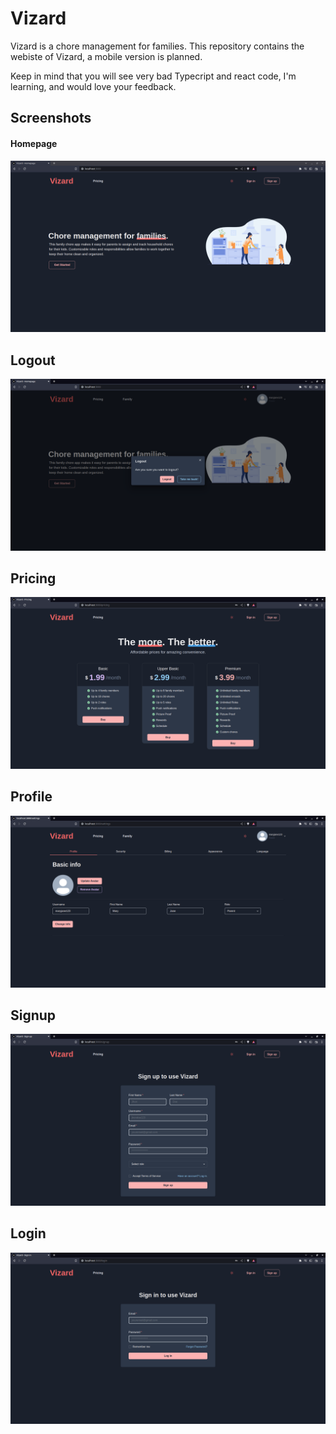 # Vizard

Vizard is a chore management for families. This repository contains the webiste of Vizard, a mobile version is planned.

Keep in mind that you will see very bad Typecript and react code, I'm learning, and would love your feedback.

## Screenshots

#### Homepage
![homepage picture](https://github.com/maytees/vizard/blob/master/screenshots/homepage.png)

## Logout
![logout prompt picture](https://github.com/maytees/vizard/blob/master/screenshots/logout.png)

## Pricing
![pricing page picture](https://github.com/maytees/vizard/blob/master/screenshots/pricing.png)

## Profile
![profile page picture](https://github.com/maytees/vizard/blob/master/screenshots/profile.png)

## Signup
![signup page picture](https://github.com/maytees/vizard/blob/master/screenshots/signup.png)

## Login
![login page picture](https://github.com/maytees/vizard/blob/master/screenshots/login.png)
